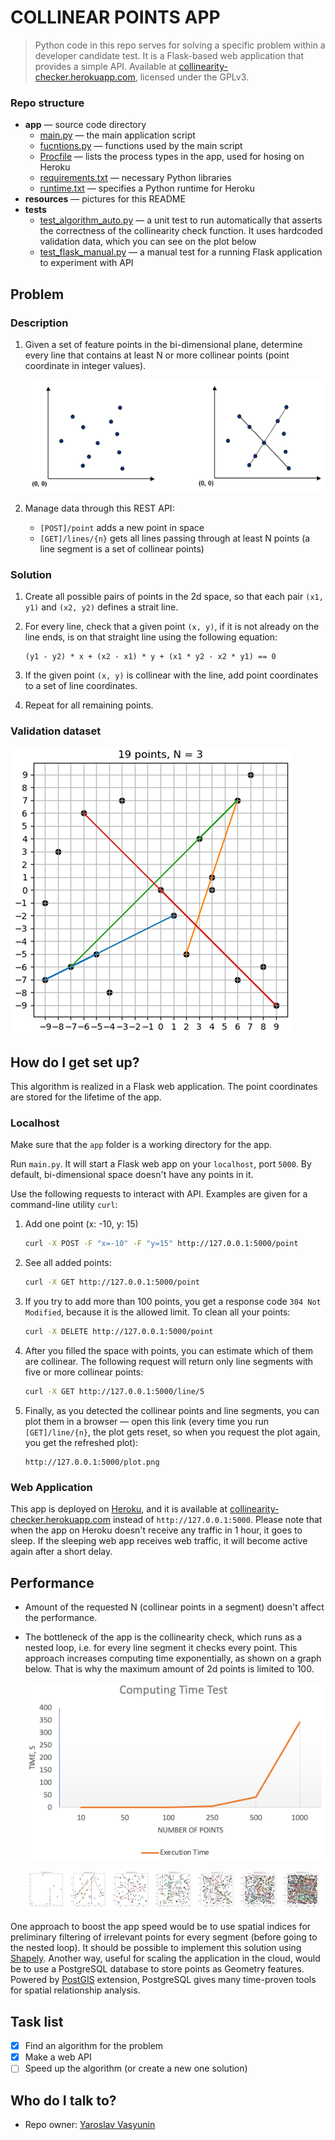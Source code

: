 # COLLINEAR POINTS APP

> Python code in this repo serves for solving a specific problem within a developer candidate test. It is a Flask-based web application that provides a simple API. Available at [collinearity-checker.herokuapp.com](https://collinearity-checker.herokuapp.com/), licensed under the GPLv3. 

### Repo structure

- **app** — source code directory
  - [main.py](app/main.py) — the main application script
  - [fucntions.py](app/fucntions.py) — functions used by the main script
  - [Procfile](app/Procfile) — lists the process types in the app, used for hosing on Heroku
  - [requirements.txt](app/requirements.txt) — necessary Python libraries
  - [runtime.txt](app/runtime.txt) — specifies a Python runtime for Heroku
- **resources** — pictures for this README
- **tests**
  - [test_algorithm_auto.py](tests/test_algorithm_auto.py) — a unit test to run automatically that asserts the correctness of the collinearity check function. It uses hardcoded validation data, which you can see on the plot below
  - [test_flask_manual.py](tests/test_flask_manual.py) — a manual test for a running Flask application to experiment with API

## Problem

### Description

1. Given a set of feature points in the bi-dimensional plane, determine every line that contains at least N or more collinear points (point coordinate in integer values).

   ![Testing plot](resources/test_plot.png)

2. Manage data through this REST API:

   - `[POST]/point` adds a new point in space
   - `[GET]/lines/{n}` gets all lines passing through at least N points (a line segment is a set of collinear points)

### Solution

1. Create all possible pairs of points in the 2d space, so that each pair `(x1, y1)` and `(x2, y2)` defines a strait line. 

2. For every line, check that a given point `(x, y)`, if it is not already on the line ends, is on that straight line using the following equation:
    ```
    (y1 - y2) * x + (x2 - x1) * y + (x1 * y2 - x2 * y1) == 0
    ```
3. If the given point `(x, y)` is collinear with the line, add point coordinates to a set of line coordinates.

4. Repeat for all remaining points.

### Validation dataset

![Validation plot](resources/validation_plot.png)

## How do I get set up?

This algorithm is realized in a Flask web application. The point coordinates are stored for the lifetime of the app.

### Localhost

Make sure that the `app` folder is a working directory for the app.

Run `main.py`. It will start a Flask web app on your `localhost`, port `5000`. By default, bi-dimensional space doesn't have any points in it.

Use the following requests to interact with API. Examples are given for a command-line utility `curl`:

1. Add one point (x: -10, y: 15)
   ```bash
   curl -X POST -F "x=-10" -F "y=15" http://127.0.0.1:5000/point
   ```

2. See all added points:
   ```bash
   curl -X GET http://127.0.0.1:5000/point
   ```

3. If you try to add more than 100 points, you get a response code `304 Not Modified`, because it is the allowed limit. To clean all your points:
   ```bash
   curl -X DELETE http://127.0.0.1:5000/point
   ```

4. After you filled the space with points, you can estimate which of them are collinear. The following request will return only line segments with five or more collinear points:
   ```bash
   curl -X GET http://127.0.0.1:5000/line/5
   ```

5. Finally, as you detected the collinear points and line segments, you can plot them in a browser — open this link (every time you run `[GET]/line/{n}`, the plot gets reset, so when you request the plot again, you get the refreshed plot):
   ```
   http://127.0.0.1:5000/plot.png
   ```

### Web Application

This app is deployed on [Heroku](https://www.heroku.com), and it is available at [collinearity-checker.herokuapp.com](https://collinearity-checker.herokuapp.com/) instead of `http://127.0.0.1:5000`. Please note that when the app on Heroku doesn't receive any traffic in 1 hour, it goes to sleep. If the sleeping web app receives web traffic, it will become active again after a short delay.
 
## Performance

* Amount of the requested N (collinear points in a segment) doesn't affect the performance.
* The bottleneck of the app is the collinearity check, which runs as a nested loop, i.e. for every line segment it checks every point. This approach increases computing time exponentially, as shown on a graph below. That is why the maximum amount of 2d points is limited to 100.

    ![Diagrams](resources/execution_test1.png)

    ![Diagrams](resources/execution_test2.png)

One approach to boost the app speed would be to use spatial indices for preliminary filtering of irrelevant points for every segment (before going to the nested loop). It should be possible to implement this solution using [Shapely](https://pypi.org/project/Shapely/). Another way, useful for scaling the application in the cloud, would be to use a PostgreSQL database to store points as Geometry features. Powered by [PostGIS](http://postgis.net) extension, PostgreSQL gives many time-proven tools for spatial relationship analysis.

## Task list

- [x] Find an algorithm for the problem
- [x] Make a web API
- [ ] Speed up the algorithm (or create a new one solution)

## Who do I talk to?

* Repo owner: [Yaroslav Vasyunin](https://www.linkedin.com/in/vasyunin/)
